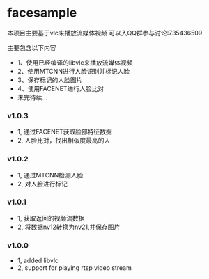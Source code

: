 # facesample

本项目主要基于vlc来播放流媒体视频
可以入QQ群参与讨论:735436509

主要包含以下内容

- 1、使用已经编译的libvlc来播放流媒体视频
- 2、使用MTCNN进行人脸识别并标记人脸
- 3、保存标记的人脸图片
- 4、使用FACENET进行人脸比对
- 未完待续...


### v1.0.3
   - 1, 通过FACENET获取脸部特征数据
   - 2, 人脸比对，找出相似度最高的人


### v1.0.2
   - 1, 通过MTCNN检测人脸
   - 2, 对人脸进行标记


### v1.0.1
   - 1, 获取返回的视频流数据
   - 2, 将数据nv12转换为nv21,并保存图片

### v1.0.0
   - 1, added libvlc
   - 2, support for playing rtsp video stream
   
